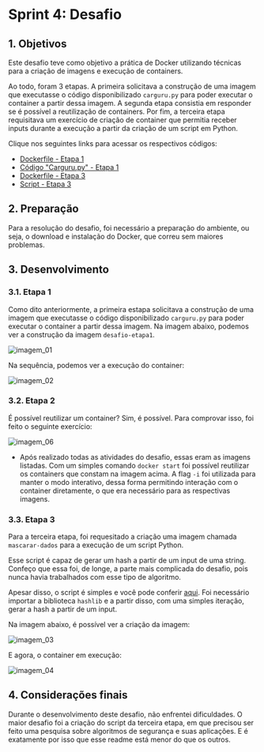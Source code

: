 # **Sprint 4: Desafio**

## **1. Objetivos**

Este desafio teve como objetivo a prática de Docker utilizando técnicas para a criação de imagens e execução de containers. 

Ao todo, foram 3 etapas. A primeira solicitava a construção de uma imagem que executasse o código disponibilizado `carguru.py` para poder executar o container a partir dessa imagem. A segunda etapa consistia em responder se é possível a reutilização de containers. Por fim, a terceira etapa requisitava um exercício de criação de container que permitia receber inputs durante a execução a partir da criação de um script em Python.

Clique nos seguintes links para acessar os respectivos códigos:

- [Dockerfile - Etapa 1](https://github.com/heitorkobayashi/PB-HEITOR-KOBAYASHI/blob/main/Sprint%204/desafio/etapa_1/Dockerfile)
- [Código "Carguru.py" - Etapa 1](https://github.com/heitorkobayashi/PB-HEITOR-KOBAYASHI/blob/main/Sprint%204/desafio/etapa_1/carguru.py)
- [Dockerfile - Etapa 3](https://github.com/heitorkobayashi/PB-HEITOR-KOBAYASHI/blob/main/Sprint%204/desafio/etapa_3/Dockerfile)
- [Script - Etapa 3](https://github.com/heitorkobayashi/PB-HEITOR-KOBAYASHI/blob/main/Sprint%204/desafio/etapa_3/script_etapa_3.py)

## **2. Preparação**

Para a resolução do desafio, foi necessário a preparação do ambiente, ou seja, o download e instalação do Docker, que correu sem maiores problemas. 

## **3. Desenvolvimento**

### **3.1. Etapa 1**

Como dito anteriormente, a primeira estapa solicitava a construção de uma imagem que executasse o código disponibilizado `carguru.py` para poder executar o container a partir dessa imagem. Na imagem abaixo, podemos ver a construção da imagem `desafio-etapa1`.

![imagem_01](https://github.com/heitorkobayashi/PB-HEITOR-KOBAYASHI/blob/main/Sprint%204/evidencias/imagem_desafio_01.png)

Na sequência, podemos ver a execução do container:

![imagem_02](https://github.com/heitorkobayashi/PB-HEITOR-KOBAYASHI/blob/main/Sprint%204/evidencias/imagem_desafio_02.png)


### **3.2. Etapa 2**

É possível reutilizar um container? Sim, é possível. Para comprovar isso, foi feito o seguinte exercício:

![imagem_06](https://github.com/heitorkobayashi/PB-HEITOR-KOBAYASHI/blob/main/Sprint%204/evidencias/imagem_desafio_06.png)

- Após realizado todas as atividades do desafio, essas eram as imagens listadas. Com um simples comando `docker start` foi possível reutilizar os containers que constam na imagem acima. A flag `-i` foi utilizada para manter o modo interativo, dessa forma permitindo interação com o container diretamente, o que era necessário para as respectivas imagens.

### **3.3. Etapa 3**

Para a terceira etapa, foi requesitado a criação uma imagem chamada `mascarar-dados` para a execução de um script Python. 

Esse script é capaz de gerar um hash a partir de um input de uma string. Confeço que essa foi, de longe, a parte mais complicada do desafio, pois nunca havia trabalhados com esse tipo de algoritmo. 

Apesar disso, o script é simples e você pode conferir [aqui](https://github.com/heitorkobayashi/PB-HEITOR-KOBAYASHI/blob/main/Sprint%204/desafio/etapa_3/script_etapa_3.py). Foi necessário importar a biblioteca `hashlib` e a partir disso, com uma simples iteração, gerar a hash a partir de um input.

Na imagem abaixo, é possível ver a criação da imagem:

![imagem_03](https://github.com/heitorkobayashi/PB-HEITOR-KOBAYASHI/blob/main/Sprint%204/evidencias/imagem_desafio_03.png)

E agora, o container em execução:

![imagem_04](https://github.com/heitorkobayashi/PB-HEITOR-KOBAYASHI/blob/main/Sprint%204/evidencias/imagem_desafio_04.png)


## **4. Considerações finais**

Durante o desenvolvimento deste desafio, não enfrentei dificuldades. O maior desafio foi a criação do script da terceira etapa, em que precisou ser feito uma pesquisa sobre algoritmos de segurança e suas aplicações. E é exatamente por isso que esse readme está menor do que os outros.